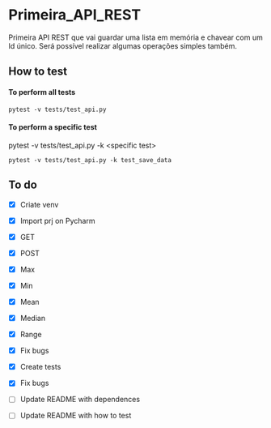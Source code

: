 # Primeira_API_REST
Primeira API REST que vai guardar uma lista em memória e chavear com um Id único. Será possível realizar algumas operações simples também.   

## How to test
#### To perform all tests
```
pytest -v tests/test_api.py
```
#### To perform a specific test
pytest -v tests/test_api.py -k \<specific test>
```
pytest -v tests/test_api.py -k test_save_data
```

## To do

*[x] Criate venv

*[x] Import prj on Pycharm

*[x] GET

*[x] POST

*[x] Max

*[x] Min

*[x] Mean

*[x] Median

*[x] Range

*[x] Fix bugs

*[x] Create tests

*[x] Fix bugs

*[ ] Update README with dependences

*[ ] Update README with how to test